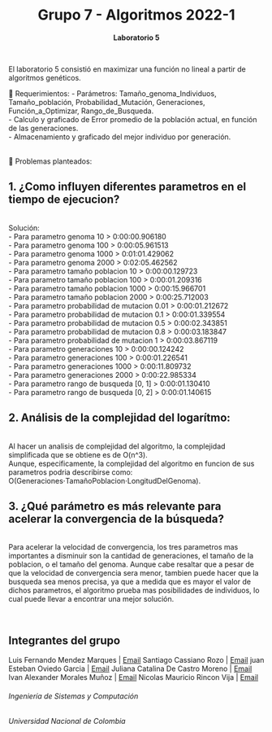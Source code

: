 <h1 align="center">Grupo 7 - Algoritmos 2022-1</h1>
<p align="center"><strong>Laboratorio 5</strong> </p>
<br>

<p>El laboratorio 5 consistió en maximizar una función no lineal a partir de algoritmos genéticos.
<br>
  
<p>
📑 Requerimientos:
- Parámetros: Tamaño_genoma_Individuos, Tamaño_población, Probabilidad_Mutación, Generaciones, Función_a_Optimizar, Rango_de_Busqueda.<br>
- Calculo y graficado de Error promedio de la población actual, en función de las generaciones. <br>
- Almacenamiento y graficado del mejor individuo por generación. <br>
<br>
</p>
<p>
📌 Problemas planteados: <br>
  <h2>1. ¿Como influyen diferentes parametros en el tiempo de ejecucion? </h2><br>
  Solución: <br>
  - Para parametro genoma 10 > 0:00:00.906180 <br>
  - Para parametro genoma 100 > 0:00:05.961513 <br>
  - Para parametro genoma 1000 > 0:01:01.429062 <br>
  - Para parametro genoma 2000 > 0:02:05.462562 <br>
  - Para parametro tamaño poblacion 10 > 0:00:00.129723  <br>
  - Para parametro tamaño poblacion 100 > 0:00:01.209316  <br>
  - Para parametro tamaño poblacion 1000 > 0:00:15.966701  <br>
  - Para parametro tamaño poblacion 2000 > 0:00:25.712003  <br>
  - Para parametro probabilidad de mutacion 0.01 > 0:00:01.212672 <br>
  - Para parametro probabilidad de mutacion 0.1 > 0:00:01.339554 <br>
  - Para parametro probabilidad de mutacion 0.5 > 0:00:02.343851 <br>
  - Para parametro probabilidad de mutacion 0.8 > 0:00:03.183847 <br>
  - Para parametro probabilidad de mutacion 1 > 0:00:03.867119 <br>
  - Para parametro generaciones 10 > 0:00:00.124242 <br>
  - Para parametro generaciones 100 > 0:00:01.226541 <br>
  - Para parametro generaciones 1000 > 0:00:11.809732 <br>
  - Para parametro generaciones 2000 > 0:00:22.985334 <br>
  - Para parametro rango de busqueda [0, 1] > 0:00:01.130410 <br>
  - Para parametro rango de busqueda [0, 2] > 0:00:01.140615 <br>
<h2>2. Análisis de la complejidad del logarítmo:</h2><br>
  Al hacer un analisis de complejidad del algoritmo, la complejidad simplificada que se obtiene es de O(n^3).<br>
  Aunque, especificamente, la complejidad del algoritmo en funcion de sus parametros podria describirse como: O(Generaciones⋅TamañoPoblacion⋅LongitudDelGenoma).<br>
<h2>3. ¿Qué parámetro es más relevante para acelerar la convergencia de la búsqueda?</h2> <br>
  Para acelerar la velocidad de convergencia, los tres parametros mas importantes a disminuir son la cantidad de generaciones, el tamaño de la poblacion, o el tamaño del genoma. Aunque cabe resaltar que a pesar de que la velocidad de convergencia sera menor, tambien puede hacer que la busqueda sea menos precisa, ya que a medida que es mayor el valor de dichos parametros, el algoritmo prueba mas posibilidades de individuos, lo cual puede llevar a encontrar una mejor solución.
<br>
</p>
<br>
<h2>Integrantes del grupo</h2>

Luis Fernando Mendez Marques | <a href = "mailto: lumendezm@unal.edu.co" target="_blank">Email</a>
Santiago Cassiano Rozo | <a href = "mailto: scassiano@unal.edu.co" target="_blank">Email</a>
juan Esteban Oviedo Garcia | <a href = "mailto: joviedog@unal.edu.co" target="_blank">Email</a>
Juliana Catalina De Castro Moreno | <a href = "mailto: jdec@unal.edu.co" target="_blank">Email</a>
Ivan Alexander Morales Muñoz | <a href = "mailto: imorales@unal.edu.co" target="_blank">Email</a>
Nicolas Mauricio Rincon Vija | <a href = "mailto: nrinconv@unal.edu.co" target="_blank">Email</a>

<h6>Ingeniería de Sistemas y Computación</h6>
<h6>Universidad Nacional de Colombia</h6>
